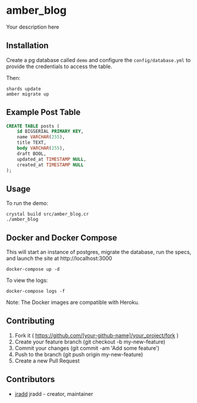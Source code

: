 # amber_blog

Your description here

## Installation

Create a pg database called `demo` and configure the `config/database.yml`
to provide the credentials to access the table.

Then:
```
shards update
amber migrate up
```

## Example Post Table

```SQL
CREATE TABLE posts (
    id BIGSERIAL PRIMARY KEY,
    name VARCHAR(255),
    title TEXT,
    body VARCHAR(255),
    draft BOOL,
    updated_at TIMESTAMP NULL,
    created_at TIMESTAMP NULL
);
```
## Usage

To run the demo:
```
crystal build src/amber_blog.cr
./amber_blog
```

## Docker and Docker Compose

This will start an instance of postgres, migrate the database, run the specs,
and launch the site at http://localhost:3000
```
docker-compose up -d
```

To view the logs:
```
docker-compose logs -f
```

Note: The Docker images are compatible with Heroku.  

## Contributing

1. Fork it ( https://github.com/[your-github-name]/your_project/fork )
2. Create your feature branch (git checkout -b my-new-feature)
3. Commit your changes (git commit -am 'Add some feature')
4. Push to the branch (git push origin my-new-feature)
5. Create a new Pull Request

## Contributors

- [jradd](https://github.com/jradd) jradd  - creator, maintainer
